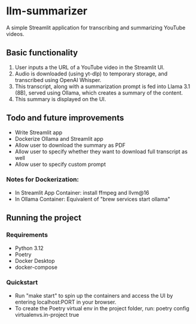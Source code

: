 # llm-summarizer
A simple Streamlit application for transcribing and summarizing YouTube videos.

## Basic functionality
1. User inputs a the URL of a YouTube video in the Streamlit UI.
2. Audio is downloaded (using yt-dlp) to temporary storage, and transcribed using OpenAI Whisper.
3. This transcript, along with a summarization prompt is fed into Llama 3.1 (8B), served using Ollama, which creates a summary of the content.
4. This summary is displayed on the UI.

## Todo and future improvements
- Write Streamlit app
- Dockerize Ollama and Streamlit app
- Allow user to download the summary as PDF
- Allow user to specify whether they want to download full transcript as well
- Allow user to specify custom prompt

### Notes for Dockerization:
- In Streamlit App Container: install ffmpeg and llvm@16
- In Ollama Container: Equivalent of "brew services start ollama"

## Running the project

### Requirements
- Python 3.12
- Poetry
- Docker Desktop
- docker-compose

### Quickstart
- Run "make start" to spin up the containers and access the UI by entering localhost:PORT in your browser.
- To create the Poetry virtual env in the project folder, run: poetry config virtualenvs.in-project true

